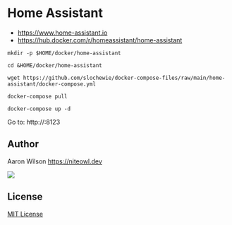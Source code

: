 # Home Assistant
- https://www.home-assistant.io
- https://hub.docker.com/r/homeassistant/home-assistant

```
mkdir -p $HOME/docker/home-assistant
```
```
cd &HOME/docker/home-assistant
```
```
wget https://github.com/slochewie/docker-compose-files/raw/main/home-assistant/docker-compose.yml
```
```
docker-compose pull
```
```
docker-compose up -d
```

Go to:
http://<your-pi-ip>:8123

## Author

Aaron Wilson <https://niteowl.dev>

[![](https://cdn.buymeacoffee.com/buttons/default-blue.png)](https://www.buymeacoffee.com/slochewie)

## License

[MIT License](./LICENSE)